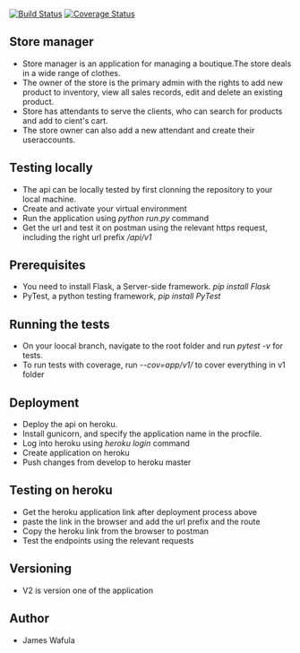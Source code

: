 
[![Build Status](https://travis-ci.org/jamesbeamie/store-manager-api.svg?branch=ch-id-validation-161258357)](https://travis-ci.org/jamesbeamie/store-manager-api) [![Coverage Status](https://coveralls.io/repos/github/jamesbeamie/store-manager-api/badge.svg?branch=ch-adding-all-endpoints-161494653)](https://coveralls.io/github/jamesbeamie/store-manager-api?branch=ch-adding-all-endpoints-161494653)
## Store manager
- Store manager is an application for managing a boutique.The store deals in a wide range of clothes.
- The owner of the store is the primary admin with the rights to add new product to inventory, view all sales records, edit and delete an existing product.
- Store has attendants to serve the clients, who can search for products and add to cient's cart.
- The store owner can also add a new attendant and create their useraccounts.
## Testing locally
- The api can be locally tested by first clonning the repository to your local machine.
- Create and activate your  virtual environment
- Run the application using _python run.py_ command
- Get the url and test it on postman using the relevant https request, including the right url prefix _/api/v1_

## Prerequisites
- You need to install Flask, a Server-side framework. _pip install Flask_
- PyTest, a python testing framework, _pip install PyTest_
## Running the tests
- On your loocal branch, navigate to the root folder and run _pytest -v_ for tests.
- To run tests with coverage, run _--cov=app/v1/_ to cover everything in v1 folder
## Deployment
- Deploy the api on heroku.
- Install gunicorn, and specify the application name in the procfile.
- Log into heroku using _heroku login_ command
- Create application on heroku
- Push changes from develop to heroku master
## Testing on heroku
- Get the heroku application link after deployment process above
- paste the link in the browser and add the url prefix and the route
- Copy the heroku link from the browser to postman
- Test the endpoints using the relevant requests
## Versioning
- V2 is version one of the application
## Author
- James Wafula
